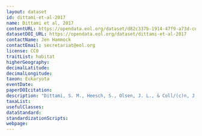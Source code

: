 ```yaml
---
layout: dataset
id: dittami-et-al-2017
name: Dittami et al, 2017
contentURL: https://opendata.eol.org/dataset/d82c337b-1914-47f9-a73d-ce1dfbbc61e7/resource/87723e00-d706-4231-9433-0227b8232763/download/dittamietal2017.zip
datasetDOI_URL: https://opendata.eol.org/dataset/dittami-et-al-2017
contactName: Jen Hammock
contactEmail: secretariat@eol.org
license: CC0
traitList: habitat
higherGeography:
decimalLatitude:
decimalLongitude:
taxon: Eukaryota
eventDate:
paperDOIcitation: 
description: "Dittami, S. M., Heesch, S., Olsen, J. L., & Coll/(c)n, J. (2017). Transitions between marine and freshwater environments provide new clues about the origins of multicellular plants and algae. Journal of Phycology, 53(4), 731,Aei745. doi:10.1111/jpy.12547-*"
taxaList: 
usefulClasses:
dataStandard:
standardizationScripts:
webpage:
---
```


